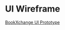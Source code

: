 # UI Wireframe

[BookXchange UI Prototype](https://www.figma.com/proto/pej3nshtHLThdd28pWrNyD/BookXchange?node-id=1%3A111&scaling=min-zoom)
